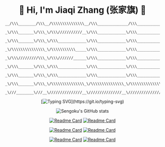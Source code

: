 <div align="center">
<h1>🤗 Hi, I'm <strong>Jiaqi Zhang (张家旗)</strong> 👋</h1>
<div>

```
__/\\\________/\\\__/\\\\\\\\\\\\\\\__/\\\______________/\\\___________________/\\\\\______        
 _\/\\\_______\/\\\_\/\\\///////////__\/\\\_____________\/\\\_________________/\\\///\\\____       
  _\/\\\_______\/\\\_\/\\\_____________\/\\\_____________\/\\\_______________/\\\/__\///\\\__      
   _\/\\\\\\\\\\\\\\\_\/\\\\\\\\\\\_____\/\\\_____________\/\\\______________/\\\______\//\\\_     
    _\/\\\/////////\\\_\/\\\///////______\/\\\_____________\/\\\_____________\/\\\_______\/\\\_    
     _\/\\\_______\/\\\_\/\\\_____________\/\\\_____________\/\\\_____________\//\\\______/\\\__   
      _\/\\\_______\/\\\_\/\\\_____________\/\\\_____________\/\\\______________\///\\\__/\\\____  
       _\/\\\_______\/\\\_\/\\\\\\\\\\\\\\\_\/\\\\\\\\\\\\\\\_\/\\\\\\\\\\\\\\\____\///\\\\\/_____ 
        _\///________\///__\///////////////__\///////////////__\///////////////_______\/////_______
```

[![Typing SVG](https://readme-typing-svg.demolab.com?font=Bitcount+Single+Ink&size=30&pause=1000&color=F791ED&background=FF3B9100&random=true&width=435&lines=Welcome+to+my+homepage+!)](https://git.io/typing-svg)


<div align="center">

![Sengoku's GitHub stats](https://github-readme-stats.vercel.app/api?username=JiaqiZhang-Sengoku&show_icons=true&theme=vue-dark&show_owner=true)

</div>

<div align="center">

[![Readme Card](https://github-readme-stats.vercel.app/api/pin/?username=JiaqiZhang-Sengoku&repo=D4PGR&show_owner=true&theme=omni)](https://github.com/JiaqiZhang-Sengoku/D4PGR)
[![Readme Card](https://github-readme-stats.vercel.app/api/pin/?username=JiaqiZhang-Sengoku&repo=HASTNet&show_owner=true&theme=omni)](https://github.com/JiaqiZhang-Sengoku/HASTNet)

[![Readme Card](https://github-readme-stats.vercel.app/api/pin/?username=JiaqiZhang-Sengoku&repo=MUANet&show_owner=true&theme=omni)](https://github.com/JiaqiZhang-Sengoku/MUANet)
[![Readme Card](https://github-readme-stats.vercel.app/api/pin/?username=JiaqiZhang-Sengoku&repo=DDGF&show_owner=true&theme=omni)](https://github.com/JiaqiZhang-Sengoku/DDGF)

[![Readme Card](https://github-readme-stats.vercel.app/api/pin/?username=JiaqiZhang-Sengoku&repo=UJS-Smart-Car-Innovation-Club&show_owner=true&theme=omni)](https://github.com/JiaqiZhang-Sengoku/UJS-Smart-Car-Innovation-Club)
[![Readme Card](https://github-readme-stats.vercel.app/api/pin/?username=JiaqiZhang-Sengoku&repo=Stick-Badminton&show_owner=true&theme=omni)](https://github.com/JiaqiZhang-Sengoku/Stick-Badminton)

</div>
